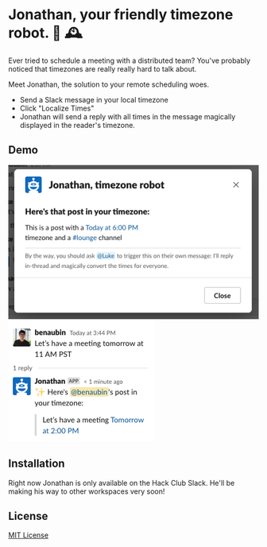 # Jonathan, your friendly timezone robot. 🤖 🕰 

Ever tried to schedule a meeting with a distributed team? You've probably noticed that timezones are really really hard to talk about.

Meet Jonathan, the solution to your remote scheduling woes.

- Send a Slack message in your local timezone
- Click "Localize Times"
- Jonathan will send a reply with all times in the message magically displayed in the reader's timezone.

## Demo

![Jonathan showing a modal](/examples/modal.png)
![Jonathan replying in-thread](/examples/reply-ben.png)

## Installation

Right now Jonathan is only available on the Hack Club Slack. He'll be making his way to other workspaces very soon!

## License

[MIT License](/LICENSE)

